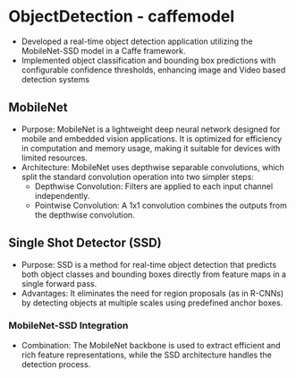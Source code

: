 # ObjectDetection - caffemodel 
* Developed a real-time object detection application utilizing
the MobileNet-SSD model in a Caffe framework.
* Implemented object classification and bounding box
predictions with configurable confidence thresholds,
enhancing image and Video based detection systems

## MobileNet
* Purpose: MobileNet is a lightweight deep neural network designed for mobile and embedded vision applications. It is optimized for efficiency in computation and memory usage, making it suitable for devices with limited resources.
* Architecture: MobileNet uses depthwise separable convolutions, which split the standard convolution operation into two simpler steps:
    * Depthwise Convolution: Filters are applied to each input channel independently.
    * Pointwise Convolution: A 1x1 convolution combines the outputs from the depthwise convolution.

## Single Shot Detector (SSD)
* Purpose: SSD is a method for real-time object detection that predicts both object classes and bounding boxes directly from feature maps in a single forward pass.
* Advantages: It eliminates the need for region proposals (as in R-CNNs) by detecting objects at multiple scales using predefined anchor boxes.

### MobileNet-SSD Integration
* Combination: The MobileNet backbone is used to extract efficient and rich feature representations, while the SSD architecture handles the detection process.
